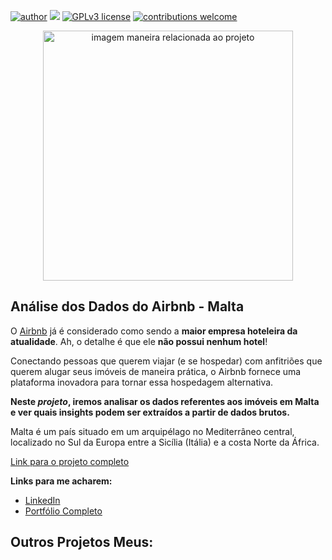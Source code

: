 [![author](https://img.shields.io/badge/author-fvillasb-red.svg)](https://www.linkedin.com/in/felipevillasboas) [![](https://img.shields.io/badge/python-3.7+-blue.svg)](https://www.python.org/downloads/release/python-365/) [![GPLv3 license](https://img.shields.io/badge/License-GPLv3-blue.svg)](http://perso.crans.org/besson/LICENSE.html) [![contributions welcome](https://img.shields.io/badge/contributions-welcome-brightgreen.svg?style=flat)](https://github.com/fvillasb/portfolio/issues)

<p align="center">
  <img src="https://images.unsplash.com/photo-1488229297570-58520851e868?ixlib=rb-4.0.3&ixid=MnwxMjA3fDB8MHxwaG90by1wYWdlfHx8fGVufDB8fHx8&auto=format&fit=crop&w=2069&q=80" alt="imagem maneira relacionada ao projeto"height=400px >
</p>

## Análise dos Dados do Airbnb - Malta

O [Airbnb](https://www.airbnb.com.br/) já é considerado como sendo a **maior empresa hoteleira da atualidade**. Ah, o detalhe é que ele **não possui nenhum hotel**!

Conectando pessoas que querem viajar (e se hospedar) com anfitriões que querem alugar seus imóveis de maneira prática, o Airbnb fornece uma plataforma inovadora para tornar essa hospedagem alternativa.

**Neste *projeto*, iremos analisar os dados referentes aos imóveis em Malta e ver quais insights podem ser extraídos a partir de dados brutos.**

Malta é um país situado em um arquipélago no Mediterrâneo central, localizado no Sul da Europa entre a Sicília (Itália) e a costa Norte da África.

[Link para o projeto completo](https://medium.com/@rafaelnduarte)

**Links para me acharem:**
* [LinkedIn](https://www.linkedin.com/in/felipevillasboas/)
* [Portfólio Completo](https://github.com/fvillasb/portfolio)



## Outros Projetos Meus:
